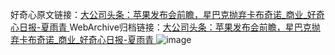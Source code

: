 好奇心原文链接：[大公司头条：苹果发布会前瞻，星巴克抛弃卡布奇诺_商业_好奇心日报-夏雨青 ](https://www.qdaily.com/articles/10406.html)
WebArchive归档链接：[大公司头条：苹果发布会前瞻，星巴克抛弃卡布奇诺_商业_好奇心日报-夏雨青 ](http://web.archive.org/web/20190623160246/https://www.qdaily.com/articles/10406.html)
![image](http://ww3.sinaimg.cn/large/007d5XDpgy1g3vwrvysotj30u01muauo)